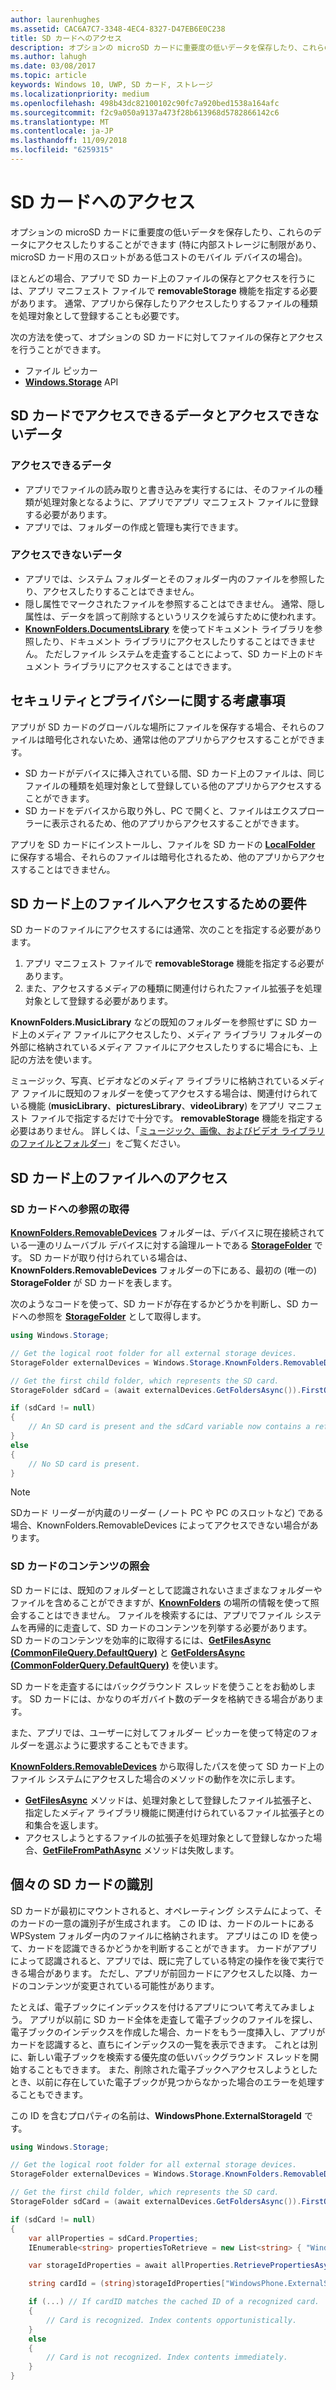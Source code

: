 ```yaml
---
author: laurenhughes
ms.assetid: CAC6A7C7-3348-4EC4-8327-D47EB6E0C238
title: SD カードへのアクセス
description: オプションの microSD カードに重要度の低いデータを保存したり、これらのデータにアクセスしたりすることができます (特に内部ストレージに制限がある低コストのモバイル デバイスの場合)。
ms.author: lahugh
ms.date: 03/08/2017
ms.topic: article
keywords: Windows 10, UWP, SD カード, ストレージ
ms.localizationpriority: medium
ms.openlocfilehash: 498b43dc82100102c90fc7a920bed1538a164afc
ms.sourcegitcommit: f2c9a050a9137a473f28b613968d5782866142c6
ms.translationtype: MT
ms.contentlocale: ja-JP
ms.lasthandoff: 11/09/2018
ms.locfileid: "6259315"
---
```

# <a name="access-the-sd-card"></a>SD カードへのアクセス



オプションの microSD カードに重要度の低いデータを保存したり、これらのデータにアクセスしたりすることができます (特に内部ストレージに制限があり、microSD カード用のスロットがある低コストのモバイル デバイスの場合)。

ほとんどの場合、アプリで SD カード上のファイルの保存とアクセスを行うには、アプリ マニフェスト ファイルで **removableStorage** 機能を指定する必要があります。 通常、アプリから保存したりアクセスしたりするファイルの種類を処理対象として登録することも必要です。

次の方法を使って、オプションの SD カードに対してファイルの保存とアクセスを行うことができます。
- ファイル ピッカー
- [**Windows.Storage**](https://msdn.microsoft.com/library/windows/apps/br227346) API

## <a name="what-you-can-and-cant-access-on-the-sd-card"></a>SD カードでアクセスできるデータとアクセスできないデータ

### <a name="what-you-can-access"></a>アクセスできるデータ

- アプリでファイルの読み取りと書き込みを実行するには、そのファイルの種類が処理対象となるように、アプリでアプリ マニフェスト ファイルに登録する必要があります。
- アプリでは、フォルダーの作成と管理も実行できます。

### <a name="what-you-cant-access"></a>アクセスできないデータ

- アプリでは、システム フォルダーとそのフォルダー内のファイルを参照したり、アクセスしたりすることはできません。
- 隠し属性でマークされたファイルを参照することはできません。 通常、隠し属性は、データを誤って削除するというリスクを減らすために使われます。
- [**KnownFolders.DocumentsLibrary**](https://msdn.microsoft.com/library/windows/apps/br227152) を使ってドキュメント ライブラリを参照したり、ドキュメント ライブラリにアクセスしたりすることはできません。 ただしファイル システムを走査することによって、SD カード上のドキュメント ライブラリにアクセスすることはできます。

## <a name="security-and-privacy-considerations"></a>セキュリティとプライバシーに関する考慮事項

アプリが SD カードのグローバルな場所にファイルを保存する場合、それらのファイルは暗号化されないため、通常は他のアプリからアクセスすることができます。

- SD カードがデバイスに挿入されている間、SD カード上のファイルは、同じファイルの種類を処理対象として登録している他のアプリからアクセスすることができます。
- SD カードをデバイスから取り外し、PC で開くと、ファイルはエクスプローラーに表示されるため、他のアプリからアクセスすることができます。

アプリを SD カードにインストールし、ファイルを SD カードの [**LocalFolder**](https://msdn.microsoft.com/library/windows/apps/br241621) に保存する場合、それらのファイルは暗号化されるため、他のアプリからアクセスすることはできません。

## <a name="requirements-for-accessing-files-on-the-sd-card"></a>SD カード上のファイルへアクセスするための要件

SD カードのファイルにアクセスするには通常、次のことを指定する必要があります。

1.  アプリ マニフェスト ファイルで **removableStorage** 機能を指定する必要があります。
2.  また、アクセスするメディアの種類に関連付けられたファイル拡張子を処理対象として登録する必要があります。

**KnownFolders.MusicLibrary** などの既知のフォルダーを参照せずに SD カード上のメディア ファイルにアクセスしたり、メディア ライブラリ フォルダーの外部に格納されているメディア ファイルにアクセスしたりするに場合にも、上記の方法を使います。

ミュージック、写真、ビデオなどのメディア ライブラリに格納されているメディア ファイルに既知のフォルダーを使ってアクセスする場合は、関連付けられている機能 (**musicLibrary**、**picturesLibrary**、**videoLibrary**) をアプリ マニフェスト ファイルで指定するだけで十分です。 **removableStorage** 機能を指定する必要はありません。 詳しくは、「[ミュージック、画像、およびビデオ ライブラリのファイルとフォルダー](quickstart-managing-folders-in-the-music-pictures-and-videos-libraries.md)」をご覧ください。

## <a name="accessing-files-on-the-sd-card"></a>SD カード上のファイルへのアクセス

### <a name="getting-a-reference-to-the-sd-card"></a>SD カードへの参照の取得

[**KnownFolders.RemovableDevices**](https://msdn.microsoft.com/library/windows/apps/br227158) フォルダーは、デバイスに現在接続されている一連のリムーバブル デバイスに対する論理ルートである [**StorageFolder**](https://msdn.microsoft.com/library/windows/apps/br227230) です。 SD カードが取り付けられている場合は、**KnownFolders.RemovableDevices** フォルダーの下にある、最初の (唯一の) **StorageFolder** が SD カードを表します。

次のようなコードを使って、SD カードが存在するかどうかを判断し、SD カードへの参照を [**StorageFolder**](https://msdn.microsoft.com/library/windows/apps/br227230) として取得します。

```csharp
using Windows.Storage;

// Get the logical root folder for all external storage devices.
StorageFolder externalDevices = Windows.Storage.KnownFolders.RemovableDevices;

// Get the first child folder, which represents the SD card.
StorageFolder sdCard = (await externalDevices.GetFoldersAsync()).FirstOrDefault();

if (sdCard != null)
{
    // An SD card is present and the sdCard variable now contains a reference to it.
}
else
{
    // No SD card is present.
}
```

> [!NOTE]
> SDカード リーダーが内蔵のリーダー (ノート PC や PC のスロットなど) である場合、KnownFolders.RemovableDevices によってアクセスできない場合があります。

### <a name="querying-the-contents-of-the-sd-card"></a>SD カードのコンテンツの照会

SD カードには、既知のフォルダーとして認識されないさまざまなフォルダーやファイルを含めることができますが、[**KnownFolders**](https://msdn.microsoft.com/library/windows/apps/br227151) の場所の情報を使って照会することはできません。 ファイルを検索するには、アプリでファイル システムを再帰的に走査して、SD カードのコンテンツを列挙する必要があります。 SD カードのコンテンツを効率的に取得するには、[**GetFilesAsync (CommonFileQuery.DefaultQuery)**](https://msdn.microsoft.com/library/windows/apps/br227274) と [**GetFoldersAsync (CommonFolderQuery.DefaultQuery)**](https://msdn.microsoft.com/library/windows/apps/br227281) を使います。

SD カードを走査するにはバックグラウンド スレッドを使うことをお勧めします。 SD カードには、かなりのギガバイト数のデータを格納できる場合があります。

また、アプリでは、ユーザーに対してフォルダー ピッカーを使って特定のフォルダーを選ぶように要求することもできます。

[**KnownFolders.RemovableDevices**](https://msdn.microsoft.com/library/windows/apps/br227158) から取得したパスを使って SD カード上のファイル システムにアクセスした場合のメソッドの動作を次に示します。

-   [**GetFilesAsync**](https://msdn.microsoft.com/library/windows/apps/br227273) メソッドは、処理対象として登録したファイル拡張子と、指定したメディア ライブラリ機能に関連付けられているファイル拡張子との和集合を返します。
-   アクセスしようとするファイルの拡張子を処理対象として登録しなかった場合、[**GetFileFromPathAsync**](https://msdn.microsoft.com/library/windows/apps/br227206) メソッドは失敗します。

## <a name="identifying-the-individual-sd-card"></a>個々の SD カードの識別

SD カードが最初にマウントされると、オペレーティング システムによって、そのカードの一意の識別子が生成されます。 この ID は、カードのルートにある WPSystem フォルダー内のファイルに格納されます。 アプリはこの ID を使って、カードを認識できるかどうかを判断することができます。 カードがアプリによって認識されると、アプリでは、既に完了している特定の操作を後で実行できる場合があります。 ただし、アプリが前回カードにアクセスした以降、カードのコンテンツが変更されている可能性があります。

たとえば、電子ブックにインデックスを付けるアプリについて考えてみましょう。 アプリが以前に SD カード全体を走査して電子ブックのファイルを探し、電子ブックのインデックスを作成した場合、カードをもう一度挿入し、アプリがカードを認識すると、直ちにインデックスの一覧を表示できます。 これとは別に、新しい電子ブックを検索する優先度の低いバックグラウンド スレッドを開始することもできます。 また、削除された電子ブックへアクセスしようとしたとき、以前に存在していた電子ブックが見つからなかった場合のエラーを処理することもできます。

この ID を含むプロパティの名前は、**WindowsPhone.ExternalStorageId** です。

```csharp
using Windows.Storage;

// Get the logical root folder for all external storage devices.
StorageFolder externalDevices = Windows.Storage.KnownFolders.RemovableDevices;

// Get the first child folder, which represents the SD card.
StorageFolder sdCard = (await externalDevices.GetFoldersAsync()).FirstOrDefault();

if (sdCard != null)
{
    var allProperties = sdCard.Properties;
    IEnumerable<string> propertiesToRetrieve = new List<string> { "WindowsPhone.ExternalStorageId" };

    var storageIdProperties = await allProperties.RetrievePropertiesAsync(propertiesToRetrieve);

    string cardId = (string)storageIdProperties["WindowsPhone.ExternalStorageId"];

    if (...) // If cardID matches the cached ID of a recognized card.
    {
        // Card is recognized. Index contents opportunistically.
    }
    else
    {
        // Card is not recognized. Index contents immediately.
    }
}
```

 

 
